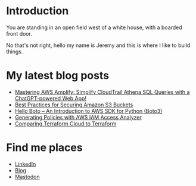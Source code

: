 # Introduction
You are standing in an open field west of a white house, with a boarded front door. 

No that's not right, hello my name is Jeremy and this is where I like to build things.

# My latest blog posts
<!-- BLOG-POST-LIST:START -->
- [Mastering AWS Amplify: Simplify CloudTrail Athena SQL Queries with a ChatGPT-powered Web App!](https://jredmond.net/security/mastering-aws-amplify-simplify-cloudtrail-athena-sql-queries-with-a-chatgpt-powered-web-app/?utm_source=rss&utm_medium=rss&utm_campaign=mastering-aws-amplify-simplify-cloudtrail-athena-sql-queries-with-a-chatgpt-powered-web-app)
- [Best Practices for Securing Amazon S3 Buckets](https://jredmond.net/security/best-practices-for-securing-amazon-s3-buckets/?utm_source=rss&utm_medium=rss&utm_campaign=best-practices-for-securing-amazon-s3-buckets)
- [Hello Boto – An Introduction to AWS SDK for Python &lpar;Boto3&rpar;](https://jredmond.net/security/introduction-to-aws-sdk-for-python-boto3/?utm_source=rss&utm_medium=rss&utm_campaign=introduction-to-aws-sdk-for-python-boto3)
- [Generating Policies with AWS IAM Access Analyzer](https://jredmond.net/security/generating-policies-with-aws-iam-access-analyzer/?utm_source=rss&utm_medium=rss&utm_campaign=generating-policies-with-aws-iam-access-analyzer)
- [Comparing Terraform Cloud to Terraform](https://jredmond.net/terraform/comparing-terraform-cloud-to-terraform/?utm_source=rss&utm_medium=rss&utm_campaign=comparing-terraform-cloud-to-terraform)
<!-- BLOG-POST-LIST:END -->

# Find me places
* [LinkedIn](https://www.linkedin.com/in/jsredmond/)
* [Blog](https://jredmond.net/)
* [Mastodon](https://infosec.exchange/@jredmond)
